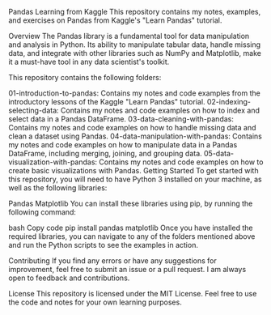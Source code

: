 Pandas Learning from Kaggle
This repository contains my notes, examples, and exercises on Pandas from Kaggle's "Learn Pandas" tutorial.

Overview
The Pandas library is a fundamental tool for data manipulation and analysis in Python. Its ability to manipulate tabular data, handle missing data, and integrate with other libraries such as NumPy and Matplotlib, make it a must-have tool in any data scientist's toolkit.

This repository contains the following folders:

01-introduction-to-pandas: Contains my notes and code examples from the introductory lessons of the Kaggle "Learn Pandas" tutorial.
02-indexing-selecting-data: Contains my notes and code examples on how to index and select data in a Pandas DataFrame.
03-data-cleaning-with-pandas: Contains my notes and code examples on how to handle missing data and clean a dataset using Pandas.
04-data-manipulation-with-pandas: Contains my notes and code examples on how to manipulate data in a Pandas DataFrame, including merging, joining, and grouping data.
05-data-visualization-with-pandas: Contains my notes and code examples on how to create basic visualizations with Pandas.
Getting Started
To get started with this repository, you will need to have Python 3 installed on your machine, as well as the following libraries:

Pandas
Matplotlib
You can install these libraries using pip, by running the following command:

bash
Copy code
pip install pandas matplotlib
Once you have installed the required libraries, you can navigate to any of the folders mentioned above and run the Python scripts to see the examples in action.

Contributing
If you find any errors or have any suggestions for improvement, feel free to submit an issue or a pull request. I am always open to feedback and contributions.

License
This repository is licensed under the MIT License. Feel free to use the code and notes for your own learning purposes.
